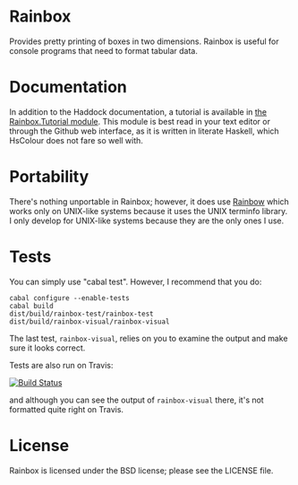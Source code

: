 Rainbox
=======

Provides pretty printing of boxes in two dimensions.  Rainbox is
useful for console programs that need to format tabular data.

Documentation
=============

In addition to the Haddock documentation, a tutorial is available in
[the Rainbox.Tutorial module](lib/Rainbox/Tutorial.lhs).  This
module is best read in your text editor or through the Github web
interface, as it is written in literate Haskell, which HsColour does
not fare so well with.

Portability
===========

There's nothing unportable in Rainbox; however, it does use
[Rainbow](http://hackage.haskell.org/package/rainbow) which works
only on UNIX-like systems because it uses the UNIX terminfo library.
I only develop for UNIX-like systems because they are the only ones
I use.

Tests
=====

You can simply use "cabal test".  However, I recommend that you do:

    cabal configure --enable-tests
    cabal build
    dist/build/rainbox-test/rainbox-test
    dist/build/rainbox-visual/rainbox-visual

The last test, `rainbox-visual`, relies on you to examine the output
and make sure it looks correct.

Tests are also run on Travis:

[![Build Status](https://travis-ci.org/massysett/rainbox.svg?branch=master)](https://travis-ci.org/massysett/rainbox)

and although you can see the output of `rainbox-visual` there, it's
not formatted quite right on Travis.

License
=======

Rainbox is licensed under the BSD license; please see the LICENSE
file.
